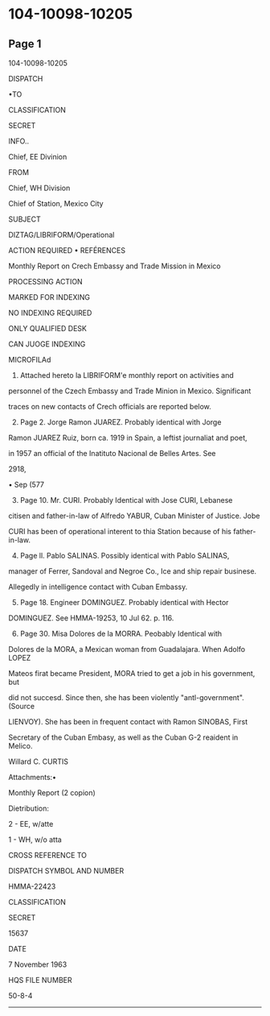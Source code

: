 # 104-10098-10205

## Page 1

104-10098-10205

DISPATCH

•TO

CLASSIFICATION

SECRET

INFO..

Chief, EE Divinion

FROM

Chief, WH Division

Chief of Station, Mexico City

SUBJECT

DIZTAG/LIBRIFORM/Operational

ACTION REQUIRED • REFÉRENCES

Monthly Report on Crech Embassy and Trade Mission in Mexico

PROCESSING ACTION

MARKED FOR INDEXING

NO INDEXING REQUIRED

ONLY QUALIFIED DESK

CAN JUOGE INDEXING

MICROFILAd

1. Attached hereto la LIBRIFORM'e monthly report on activities and

personnel of the Czech Embassy and Trade Minion in Mexico. Significant

traces on new contacts of Crech officials are reported below.

2. Page 2. Jorge Ramon JUAREZ. Probably identical with Jorge

Ramon JUAREZ Ruiz, born ca. 1919 in Spain, a leftist journaliat and poet,

in 1957 an official of the Inatituto Nacional de Belles Artes. See

2918,

• Sep (577

3. Page 10. Mr. CURI. Probably Identical with Jose CURI, Lebanese

citisen and father-in-law of Alfredo YABUR, Cuban Minister of Justice. Jobe

CURI has been of operational interent to thia Station because of his father-in-law.

4. Page ll. Pablo SALINAS. Possibly identical with Pablo SALINAS,

manager of Ferrer, Sandoval and Negroe Co., Ice and ship repair businese.

Allegedly in intelligence contact with Cuban Embassy.

5. Page 18. Engineer DOMINGUEZ. Probably identical with Hector

DOMINGUEZ. See HMMA-19253, 10 Jul 62. p. 116.

6. Page 30. Misa Dolores de la MORRA. Peobably Identical with

Dolores de la MORA, a Mexican woman from Guadalajara. When Adolfo LOPEZ

Mateos firat became President, MORA tried to get a job in his government, but

did not succesd. Since then, she has been violently "antl-government". (Source

LIENVOY). She has been in frequent contact with Ramon SINOBAS, First

Secretary of the Cuban Embasy, as well as the Cuban G-2 reaident in Melico.

Willard C. CURTIS

Attachments:•

Monthly Report (2 copion)

Dietribution:

2 - EE, w/atte

1 - WH, w/o atta

CROSS REFERENCE TO

DISPATCH SYMBOL AND NUMBER

HMMA-22423

CLASSIFICATION

SECRET

15637

DATE

7 November 1963

HQS FILE NUMBER

50-8-4

---

